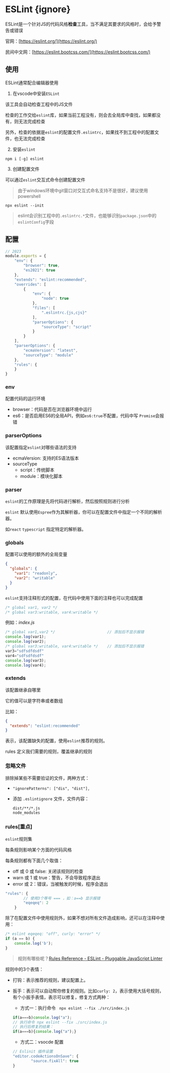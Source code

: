# ESLint {ignore}

ESLint是一个针对JS的代码风格**检查**工具，当不满足其要求的风格时，会给予警告或错误

官网：[https://eslint.org/](https://eslint.org/)

民间中文网：[https://eslint.bootcss.com/](https://eslint.bootcss.com/)

## 使用

ESLint通常配合编辑器使用

1. 在vscode中安装`ESLint`

该工具会自动检查工程中的JS文件

检查的工作交给`eslint`库，如果当前工程没有，则会去全局库中查找，如果都没有，则无法完成检查

另外，检查的依据是`eslint`的配置文件`.eslintrc`，如果找不到工程中的配置文件，也无法完成检查

2. 安装`eslint`

`npm i [-g] eslint`

3. 创建配置文件

可以通过`eslint`交互式命令创建配置文件

> 由于windows环境中git窗口对交互式命名支持不是很好，建议使用powershell

`npx eslint --init`

> eslint会识别工程中的`.eslintrc.*`文件，也能够识别`package.json`中的`eslintConfig`字段

## 配置

```js
// 2023
module.exports = {
    "env": {
        "browser": true,
        "es2021": true
    },
    "extends": "eslint:recommended",
    "overrides": [
        {
            "env": {
                "node": true
            },
            "files": [
                ".eslintrc.{js,cjs}"
            ],
            "parserOptions": {
                "sourceType": "script"
            }
        }
    ],
    "parserOptions": {
        "ecmaVersion": "latest",
        "sourceType": "module"
    },
    "rules": {
    }
}
```

### env

配置代码的运行环境

- browser：代码是否在浏览器环境中运行
- es6：是否启用ES6的全局API，例如`es6:true`不配置，代码中写 `Promise`会报错

### parserOptions

该配置指定`eslint`对哪些语法的支持

- ecmaVersion: 支持的ES语法版本
- sourceType
  - script：传统脚本
  - module：模块化脚本

### parser

`eslint`的工作原理是先将代码进行解析，然后按照规则进行分析

`eslint` 默认使用`Espree`作为其解析器，你可以在配置文件中指定一个不同的解析器。

如`react` `typescript` 指定特定的解析器。

### globals

配置可以使用的额外的全局变量

```json
{
  "globals": {
    "var1": "readonly",
    "var2": "writable"
  }
}
```

`eslint`支持注释形式的配置，在代码中使用下面的注释也可以完成配置

```js
/* global var1, var2 */
/* global var3:writable, var4:writable */
```

例如：*index.js*

```js
/* global var1,var2 */                       // 添加后不显示报错
console.log(var1);
console.log(var2);
/* global var3:writable, var4:writable */    // 添加后不显示报错
var3="sdfsdfdsdf"
var4="sdfsdfdsdf"
console.log(var3);
console.log(var4);
```

### extends

该配置继承自哪里

它的值可以是字符串或者数组

比如：

```json
{
  "extends": "eslint:recommended"
}
```

表示，该配置缺失的配置，使用`eslint`推荐的规则。

rules 定义我们需要的规则，覆盖继承的规则

### 忽略文件

排除掉某些不需要验证的文件，两种方式：

- `"ignorePatterns": ["dis", "dist"],`

- 添加 `.eslintignore` 文件，文件内容：

  ```bash
  dist/**/*.js
  node_modules
  ```

### rules[重点]

`eslint`规则集

每条规则影响某个方面的代码风格

每条规则都有下面几个取值：

- off 或 0 或 false: 关闭该规则的检查
- warn 或 1 或 true：警告，不会导致程序退出
- error 或 2：错误，当被触发的时候，程序会退出

```js
"rules": {
        // 使用3个等号 === ，如：a==b 显示报错
        "eqeqeq": 2
    }
```

除了在配置文件中使用规则外，如果不想对所有文件造成影响，还可以在注释中使用：

```js
/* eslint eqeqeq: "off", curly: "error" */
if (a == b) {
    console.log('b');
}
```

> 规则有哪些呢？[Rules Reference - ESLint - Pluggable JavaScript Linter](https://eslint.org/docs/latest/rules/)

规则中的3个表情：

- 打钩：表示推荐的规则，建议配置上。

- 扳手：表示可以自动帮你修复的规则。比如`curly: 2`，表示使用大括号规则，有个小扳手表情，表示可以修复，修复方式两种：

  - 方式一：执行命令 ` npx eslint --fix ./src/index.js`

  ```js
  if(a===b)console.log("a");
  // 执行命令 npx eslint --fix ./src/index.js
  // 执行后修复的结果：
  if(a===b){console.log("a");}
  ```

  - 方式二：vsocde 配置

  ```js
  // Eslinit 插件设置
  "editor.codeActionsOnSave": {
          "source.fixAll": true
  }
  ```

  

